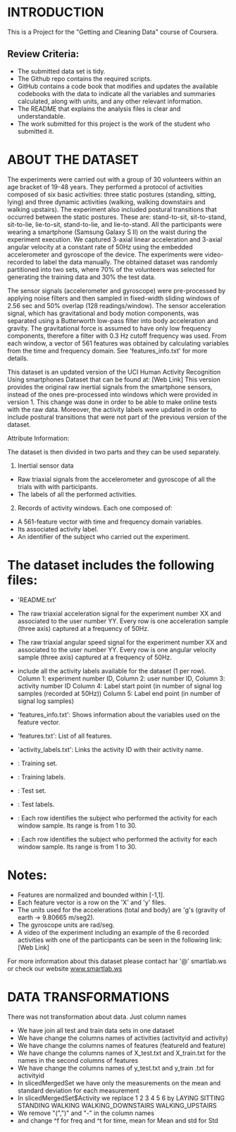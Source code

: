 # INTRODUCTION

This is a Project for the "Getting and Cleaning Data" course of Coursera.
## Review Criteria: 
* The submitted data set is tidy.
* The Github repo contains the required scripts.
* GitHub contains a code book that modifies and updates the available codebooks with the data to indicate all the variables and summaries calculated, along with units, and any other relevant information.
* The README that explains the analysis files is clear and understandable.
* The work submitted for this project is the work of the student who submitted it.

# ABOUT THE DATASET

The experiments were carried out with a group of 30 volunteers within an age bracket of 19-48 years. They performed a protocol of activities composed of six basic activities: three static postures (standing, sitting, lying) and three dynamic activities (walking, walking downstairs and walking upstairs). The experiment also included postural transitions that occurred between the static postures. These are: stand-to-sit, sit-to-stand, sit-to-lie, lie-to-sit, stand-to-lie, and lie-to-stand. All the participants were wearing a smartphone (Samsung Galaxy S II) on the waist during the experiment execution. We captured 3-axial linear acceleration and 3-axial angular velocity at a constant rate of 50Hz using the embedded accelerometer and gyroscope of the device. The experiments were video-recorded to label the data manually. The obtained dataset was randomly partitioned into two sets, where 70% of the volunteers was selected for generating the training data and 30% the test data. 

The sensor signals (accelerometer and gyroscope) were pre-processed by applying noise filters and then sampled in fixed-width sliding windows of 2.56 sec and 50% overlap (128 readings/window). The sensor acceleration signal, which has gravitational and body motion components, was separated using a Butterworth low-pass filter into body acceleration and gravity. The gravitational force is assumed to have only low frequency components, therefore a filter with 0.3 Hz cutoff frequency was used. From each window, a vector of 561 features was obtained by calculating variables from the time and frequency domain. See 'features_info.txt' for more details. 

This dataset is an updated version of the UCI Human Activity Recognition Using smartphones Dataset that can be found at: [Web Link] 
This version provides the original raw inertial signals from the smartphone sensors, instead of the ones pre-processed into windows which were provided in version 1. This change was done in order to be able to make online tests with the raw data. Moreover, the activity labels were updated in order to include postural transitions that were not part of the previous version of the dataset. 


Attribute Information:

The dataset is then divided in two parts and they can be used separately. 

1. Inertial sensor data 
- Raw triaxial signals from the accelerometer and gyroscope of all the trials with with participants. 
- The labels of all the performed activities. 

2. Records of activity windows. Each one composed of: 
- A 561-feature vector with time and frequency domain variables. 
- Its associated activity label. 
- An identifier of the subject who carried out the experiment. 

The dataset includes the following files: 
========================================= 

- 'README.txt' 

-  The raw triaxial acceleration signal for the experiment number XX and associated to the user number YY. Every row is one acceleration sample (three axis) captured at a frequency of 50Hz. 

- The raw triaxial angular speed signal for the experiment number XX and associated to the user number YY. Every row is one angular velocity sample (three axis) captured at a frequency of 50Hz. 

-  include all the activity labels available for the dataset (1 per row). 
Column 1: experiment number ID, 
Column 2: user number ID, 
Column 3: activity number ID 
Column 4: Label start point (in number of signal log samples (recorded at 50Hz)) 
Column 5: Label end point (in number of signal log samples) 

- 'features_info.txt': Shows information about the variables used on the feature vector. 

- 'features.txt': List of all features. 

- 'activity_labels.txt': Links the activity ID with their activity name. 

- : Training set. 

- : Training labels. 

- : Test set. 

- : Test labels. 

- : Each row identifies the subject who performed the activity for each window sample. Its range is from 1 to 30. 

- : Each row identifies the subject who performed the activity for each window sample. Its range is from 1 to 30. 

Notes: 
====== 

- Features are normalized and bounded within [-1,1]. 
- Each feature vector is a row on the 'X' and 'y' files. 
- The units used for the accelerations (total and body) are 'g's (gravity of earth -> 9.80665 m/seg2). 
- The gyroscope units are rad/seg. 
- A video of the experiment including an example of the 6 recorded activities with one of the participants can be seen in the following link: [Web Link] 

For more information about this dataset please contact har '@' smartlab.ws or check our website www.smartlab.ws

# DATA TRANSFORMATIONS
There was not transformation about data. Just column names

* We have join all test and train data sets in one dataset
* We have change the columns names of activities (activityid and activity)
* We have change the columns names of features (featureId and feature)
* We have change the columns names of X_test.txt and X_train.txt for the names in the second columns of features
* We have change the columns names of y_test.txt and y_train .txt for activityid
* In slicedMergedSet we have only the measurements on the mean and standard deviation for each measurement
* In slicedMergedSet$Activity we replace 1 2 3 4 5 6 by LAYING SITTING STANDING WALKING WALKING_DOWNSTAIRS WALKING_UPSTAIRS
* We remove "(",")" and "-" in the column names
* and change ^f for freq and ^t for time, mean for Mean and std for Std


